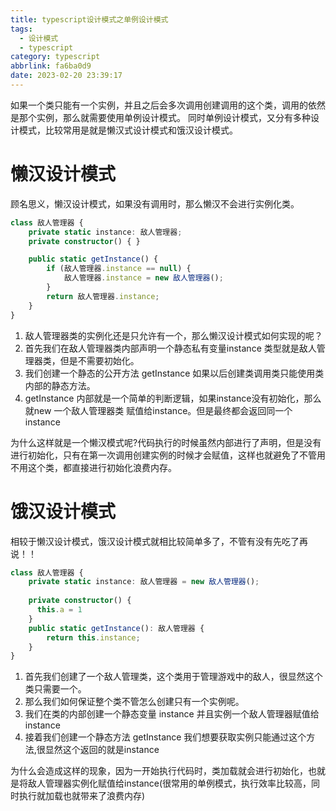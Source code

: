 ```yaml
---
title: typescript设计模式之单例设计模式
tags:
  - 设计模式
  - typescript
category: typescript
abbrlink: fa6ba0d9
date: 2023-02-20 23:39:17
---
```

如果一个类只能有一个实例，并且之后会多次调用创建调用的这个类，调用的依然是那个实例，那么就需要使用单例设计模式。
同时单例设计模式，又分有多种设计模式，比较常用是就是懒汉式设计模式和饿汉设计模式。
# 懒汉设计模式
顾名思义，懒汉设计模式，如果没有调用时，那么懒汉不会进行实例化类。
```typescript
class 敌人管理器 {
    private static instance: 敌人管理器;
    private constructor() { }

    public static getInstance() {
        if (敌人管理器.instance == null) {
            敌人管理器.instance = new 敌人管理器();
        }
        return 敌人管理器.instance;
    }
}
```

1. 敌人管理器类的实例化还是只允许有一个，那么懒汉设计模式如何实现的呢？
2. 首先我们在敌人管理器类内部声明一个静态私有变量instance 类型就是敌人管理器类，但是不需要初始化。
3. 我们创建一个静态的公开方法 getInstance 如果以后创建类调用类只能使用类内部的静态方法。
4. getInstance 内部就是一个简单的判断逻辑，如果instance没有初始化，那么就new 一个敌人管理器类 赋值给instance。但是最终都会返回同一个instance

为什么这样就是一个懒汉模式呢?代码执行的时候虽然内部进行了声明，但是没有进行初始化，只有在第一次调用创建实例的时候才会赋值，这样也就避免了不管用不用这个类，都直接进行初始化浪费内存。



# 饿汉设计模式
相较于懒汉设计模式，饿汉设计模式就相比较简单多了，不管有没有先吃了再说！！
```typescript
class 敌人管理器 {
    private static instance: 敌人管理器 = new 敌人管理器();
    
    private constructor() {
      this.a = 1
    }
    public static getInstance(): 敌人管理器 {
        return this.instance;
    }
}
```

1. 首先我们创建了一个敌人管理类，这个类用于管理游戏中的敌人，很显然这个类只需要一个。
2. 那么我们如何保证整个类不管怎么创建只有一个实例呢。
3. 我们在类的内部创建一个静态变量 instance 并且实例一个敌人管理器赋值给 instance
4. 接着我们创建一个静态方法 getInstance 我们想要获取实例只能通过这个方法,很显然这个返回的就是instance

为什么会造成这样的现象，因为一开始执行代码时，类加载就会进行初始化，也就是将敌人管理器实例化赋值给instance(很常用的单例模式，执行效率比较高，同时执行就加载也就带来了浪费内存)

